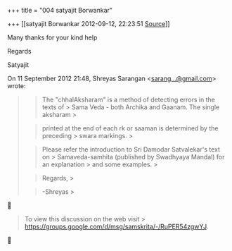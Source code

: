+++
title = "004 satyajit Borwankar"

+++
[[satyajit Borwankar	2012-09-12, 22:23:51 [Source](https://groups.google.com/g/samskrita/c/bolhOGCILJM)]]



Many thanks for your kind help

Regards

Satyajit  
  

On 11 September 2012 21:48, Shreyas Sarangan \<[sarang...@gmail.com]()\> wrote:  

> 
> > The "chhalAksharam" is a method of detecting errors in the texts of > Sama Veda - both Archika and Gaanam. The single aksharam >
> 
> > 
> > printed at the end of each rk or saaman is determined by the preceding > swara markings. >
> 
> > 
> >   
> > 
> > 
> > Please refer the introduction to Sri Damodar Satvalekar's text on > Samaveda-samhita (published by Swadhyaya Mandal) for an explanation > and some examples. >
> 
> > 
> >   
> > 
> > 
> > Regards, >
> 
> > 
> > -Shreyas >
> 



> To view this discussion on the web visit > <https://groups.google.com/d/msg/samskrita/-/RuPER54zgwYJ>.



